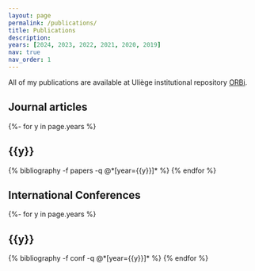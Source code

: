 ```yaml
---
layout: page
permalink: /publications/
title: Publications
description: 
years: [2024, 2023, 2022, 2021, 2020, 2019]
nav: true
nav_order: 1
---
```


All of my publications are available at Uliège institutional repository [ORBi](https://orbi.uliege.be/profile?uid=p179634).

## Journal articles
<!-- _pages/publications.md -->
<div class="publications">
{%- for y in page.years %}
  <h2 class="year">{{y}}</h2>
  {% bibliography -f papers -q @*[year={{y}}]* %}
{% endfor %}

</div>

## International Conferences
<!-- _pages/publications.md -->
<div class="publications">
{%- for y in page.years %}
  <h2 class="year">{{y}}</h2>
  {% bibliography -f conf -q @*[year={{y}}]* %}
{% endfor %}

</div>
